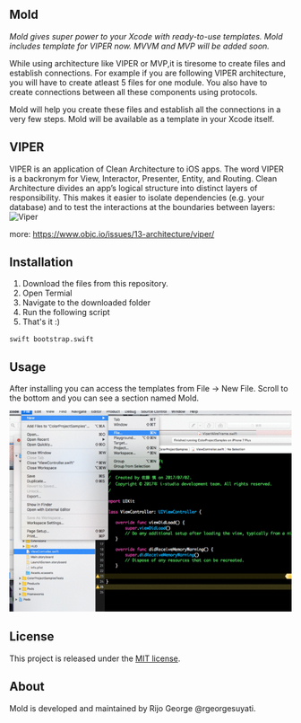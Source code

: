 ## Mold
*Mold gives super power to your Xcode with ready-to-use templates. Mold includes template for VIPER now. MVVM and MVP will be added soon.*

While using architecture like VIPER or MVP,it is tiresome to create files and establish connections. For example if you are following VIPER architecture, you will have to create atleast 5 files for one module. You also have to create connections between all these components using protocols. 

Mold will help you create these files and establish all the connections in a very few steps. Mold will be available as a template in your Xcode itself. 


## VIPER

VIPER is an application of Clean Architecture to iOS apps. The word VIPER is a backronym for View, Interactor, Presenter, Entity, and Routing. Clean Architecture divides an app’s logical structure into distinct layers of responsibility. This makes it easier to isolate dependencies (e.g. your database) and to test the interactions at the boundaries between layers:
![Viper](viper.jpg) 

more: https://www.objc.io/issues/13-architecture/viper/

## Installation
1. Download the files from this repository.
2. Open Termial
3. Navigate to the downloaded folder
4. Run the following script
5. That's it :)

```shell
swift bootstrap.swift
```

## Usage

After installing you can access the templates from File -> New File. Scroll to the bottom and you can see a section named Mold.

![Mold](1499072539v7EbkOxJpWAekt81499072536.gif)

## License

This project is released under the [MIT license](https://github.com/rgeorgesuyati/Mold/blob/master/LICENSE).

## About

Mold is developed and maintained by Rijo George @rgeorgesuyati. 
